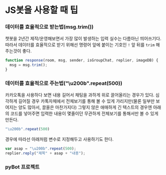 # JS봇을 사용할 때 팁

### 데이터를 효율적으로 받는법(msg.trim())
챗봇을 2년간 제작/운영해보면서 가장 많이 발생하는 입력 실수는 다름아닌 띄어쓰기다. 따라서 데이터를 효율적으로 받기 위해선 명령어 앞에 붙이는 기호인 `!` 앞 뒤를 `trim` 해주는것이 좋다. 
```js
function response(room, msg, sender, isGroupChat, replier, imageDB) {
  msg = msg.trim(); 
}
```

### 데이터를 효율적으로 주는법("\u200b".repeat(500))
카카오톡을 사용하다 보면 내용 길어서 채팅을 과하게 위로 끌어올리는 경우가 있다. 심각하게 길어질 경우 카톡자체에서 전체보기를 통해 볼 수 있게 가리지만(물론 일부만 보여지는 양도 많아서, 끌올은 마찬가지다) 그렇지 않은 애매하게 긴 텍스트의 경우엔 아래의 코드를 넣어주면 입력한 내용이 몇줄이던 무관하게 전체보기를 통해서만 볼 수 있게 만든다.
```js
"\u200b".repeat(500)
```
경우에 따라선 아래처럼 변수로 지정해두고 사용하기도 한다.
```js
var asap = "\u200b".repeat(500);
replier.reply("제목" + asap + "내용");
```

### pyBot 프로젝트